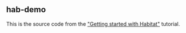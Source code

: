 ## hab-demo

This is the source code from the ["Getting started with Habitat"](https://www.habitat.sh/tutorials/getting-started-overview/) tutorial.
